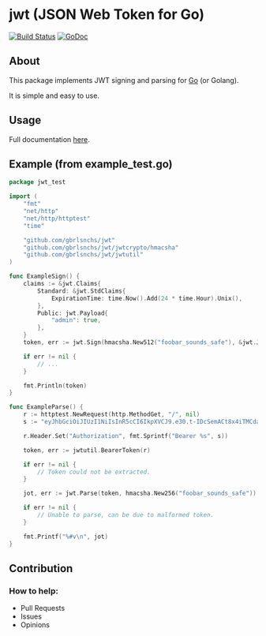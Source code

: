 # jwt (JSON Web Token for Go)
[![Build Status](https://travis-ci.org/gbrlsnchs/jwt.svg?branch=master)](https://travis-ci.org/gbrlsnchs/jwt)
[![GoDoc](https://img.shields.io/badge/godoc-reference-blue.svg)](https://godoc.org/github.com/gbrlsnchs/jwt)

## About
This package implements JWT signing and parsing for [Go] (or Golang).

It is simple and easy to use.

## Usage
Full documentation [here].

## Example (from example_test.go)
```go
package jwt_test

import (
	"fmt"
	"net/http"
	"net/http/httptest"
	"time"

	"github.com/gbrlsnchs/jwt"
	"github.com/gbrlsnchs/jwt/jwtcrypto/hmacsha"
	"github.com/gbrlsnchs/jwt/jwtutil"
)

func ExampleSign() {
	claims := &jwt.Claims{
		Standard: &jwt.StdClaims{
			ExpirationTime: time.Now().Add(24 * time.Hour).Unix(),
		},
		Public: jwt.Payload{
			"admin": true,
		},
	}
	token, err := jwt.Sign(hmacsha.New512("foobar_sounds_safe"), &jwt.JWT{Claims: claims})

	if err != nil {
		// ...
	}

	fmt.Println(token)
}

func ExampleParse() {
	r := httptest.NewRequest(http.MethodGet, "/", nil)
	s := "eyJhbGciOiJIUzI1NiIsInR5cCI6IkpXVCJ9.e30.t-IDcSemACt8x4iTMCda8Yhe3iZaWbvV5XKSTbuAn0M"

	r.Header.Set("Authorization", fmt.Sprintf("Bearer %s", s))

	token, err := jwtutil.BearerToken(r)

	if err != nil {
		// Token could not be extracted.
	}

	jot, err := jwt.Parse(token, hmacsha.New256("foobar_sounds_safe"))

	if err != nil {
		// Unable to parse, can be due to malformed token.
	}

	fmt.Printf("%#v\n", jot)
}
```

## Contribution
### How to help:
- Pull Requests
- Issues
- Opinions

[Go]: https://golang.org
[here]: https://godoc.org/github.com/gbrlsnchs/jwt
